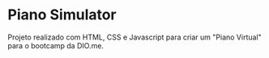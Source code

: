 # Piano Simulator

Projeto realizado com HTML, CSS e Javascript para criar um "Piano Virtual" para o bootcamp da DIO.me.